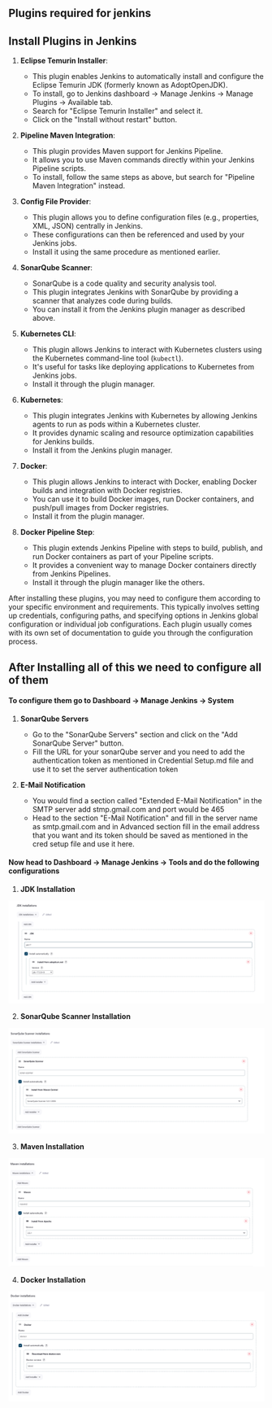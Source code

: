 ## Plugins required for jenkins

## Install Plugins in Jenkins

1. **Eclipse Temurin Installer**:
   - This plugin enables Jenkins to automatically install and configure the Eclipse Temurin JDK (formerly known as AdoptOpenJDK).
   - To install, go to Jenkins dashboard -> Manage Jenkins -> Manage Plugins -> Available tab.
   - Search for "Eclipse Temurin Installer" and select it.
   - Click on the "Install without restart" button.

2. **Pipeline Maven Integration**:
   - This plugin provides Maven support for Jenkins Pipeline.
   - It allows you to use Maven commands directly within your Jenkins Pipeline scripts.
   - To install, follow the same steps as above, but search for "Pipeline Maven Integration" instead.

3. **Config File Provider**:
   - This plugin allows you to define configuration files (e.g., properties, XML, JSON) centrally in Jenkins.
   - These configurations can then be referenced and used by your Jenkins jobs.
   - Install it using the same procedure as mentioned earlier.

4. **SonarQube Scanner**:
   - SonarQube is a code quality and security analysis tool.
   - This plugin integrates Jenkins with SonarQube by providing a scanner that analyzes code during builds.
   - You can install it from the Jenkins plugin manager as described above.

5. **Kubernetes CLI**:
   - This plugin allows Jenkins to interact with Kubernetes clusters using the Kubernetes command-line tool (`kubectl`).
   - It's useful for tasks like deploying applications to Kubernetes from Jenkins jobs.
   - Install it through the plugin manager.

6. **Kubernetes**:
   - This plugin integrates Jenkins with Kubernetes by allowing Jenkins agents to run as pods within a Kubernetes cluster.
   - It provides dynamic scaling and resource optimization capabilities for Jenkins builds.
   - Install it from the Jenkins plugin manager.

7. **Docker**:
   - This plugin allows Jenkins to interact with Docker, enabling Docker builds and integration with Docker registries.
   - You can use it to build Docker images, run Docker containers, and push/pull images from Docker registries.
   - Install it from the plugin manager.

8. **Docker Pipeline Step**:
   - This plugin extends Jenkins Pipeline with steps to build, publish, and run Docker containers as part of your Pipeline scripts.
   - It provides a convenient way to manage Docker containers directly from Jenkins Pipelines.
   - Install it through the plugin manager like the others.

After installing these plugins, you may need to configure them according to your specific environment and requirements. This typically involves setting up credentials, configuring paths, and specifying options in Jenkins global configuration or individual job configurations. Each plugin usually comes with its own set of documentation to guide you through the configuration process.


## After Installing all of this we need to configure all of them

#### To configure them go to Dashboard -> Manage Jenkins -> System

1. **SonarQube Servers**
    - Go to the "SonarQube Servers" section and click on the "Add SonarQube Server" button.
    - Fill the URL for your sonarQube server and you need to add the authentication token as mentioned in Credential Setup.md file and use it to set the server authentication token

2. **E-Mail Notification**
    - You would find a section called "Extended E-Mail Notification" in the SMTP server add stmp.gmail.com and port would be 465
    - Head to the section "E-Mail Notification" and fill in the server name as smtp.gmail.com and in Advanced section fill in the email address that you want and its token should be saved as mentioned in the cred setup file and use it here.


#### Now head to Dashboard -> Manage Jenkins -> Tools and do the following configurations

1. **JDK Installation**

![alt text](image-1.png)

2. **SonarQube Scanner Installation** 

![alt text](image-2.png)

3. **Maven Installation**

![alt text](image-3.png)

4. **Docker Installation** 

![alt text](image-4.png)
